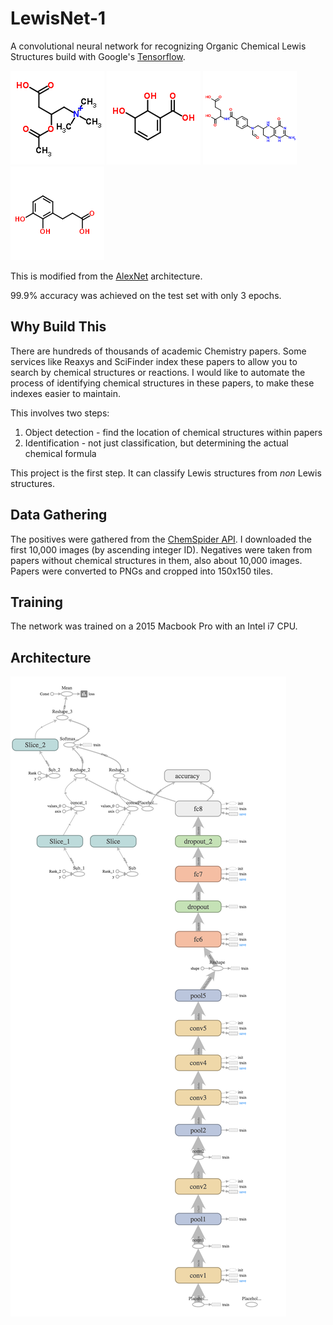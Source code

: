 LewisNet-1
==========

A convolutional neural network for recognizing Organic Chemical Lewis Structures build with Google's [Tensorflow](https://github.com/tensorflow/tensorflow).

![molecule-1](./readme-img/1.png)
![molecule-2](./readme-img/2.png)
![molecule-9](./readme-img/9.png)
![molecule-19](./readme-img/19.png)

This is modified from the [AlexNet](https://papers.nips.cc/paper/4824-imagenet-classification-with-deep-convolutional-neural-networks.pdf) architecture.

99.9% accuracy was achieved on the test set with only 3 epochs.

## Why Build This

There are hundreds of thousands of academic Chemistry papers.
Some services like Reaxys and SciFinder index these papers to allow you to search by chemical structures or reactions.
I would like to automate the process of identifying chemical structures in these papers, to make these indexes easier to maintain.

This involves two steps:
1. Object detection - find the location of chemical structures within papers
1. Identification - not just classification, but determining the actual chemical formula

This project is the first step. It can classify Lewis structures from *non* Lewis structures.


## Data Gathering

The positives were gathered from the [ChemSpider API](http://www.chemspider.com/).
I downloaded the first 10,000 images (by ascending integer ID).
Negatives were taken from papers without chemical structures in them, also about 10,000 images.
Papers were converted to PNGs and cropped into 150x150 tiles.

## Training

The network was trained on a 2015 Macbook Pro with an Intel i7 CPU.

## Architecture

![tensorflow-graph](./readme-img/graph.png)

